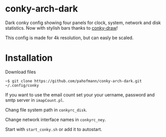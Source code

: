 # conky-arch-dark
Dark conky config showing four panels for clock, system, network and disk statistics.
Now with stylish bars thanks to [conky-draw](https://github.com/fisadev/conky-draw)!

This config is made for 4k resolution, but can easly be scaled.

# Installation

Download files

```console
~$ git clone https://github.com/pahofmann/conky-arch-dark.git ~/.config/conky
```

If you want to use the email count set your your uername, password and smtp server in `imapCount.pl`.

Chang file system path in `conkyrc_disk`.

Change network interface names in `conkyrc_ney`.

Start with `start_conky.sh` or add it to autostart.



